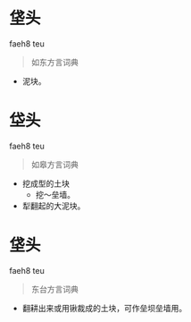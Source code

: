 # 垡头
faeh8 teu
> 如东方言词典
- 泥块。

# 垈头
faeh8 teu
> 如皋方言词典
- 挖成型的土块
  - 挖～垒墙。
- 犁翻起的大泥块。

# 垡头
faeh8 teu
> 东台方言词典
- 翻耕出来或用锹裁成的土块，可作垒坝垒墙用。

